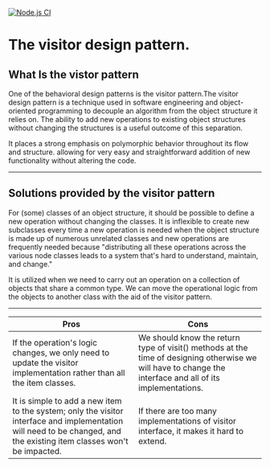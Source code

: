 [![Node.js CI](https://github.com/V203/visitor-pattern/actions/workflows/node.js.yml/badge.svg)](https://github.com/V203/visitor-pattern/actions/workflows/node.js.yml)
# The visitor design pattern.


## What Is the vistor pattern

One of the behavioral design patterns is the visitor pattern.The visitor design pattern is a technique used in software engineering and object-oriented programming to decouple an algorithm from the object structure it relies on. The ability to add new operations to existing object structures without changing the structures is a useful outcome of this separation.

It places a strong emphasis on polymorphic behavior throughout its flow and structure. allowing for very easy and straightforward addition of new functionality without altering the code.

*****

## Solutions provided by the visitor pattern

For (some) classes of an object structure, it should be possible to define a new operation without changing the classes.
It is inflexible to create new subclasses every time a new operation is needed when the object structure is made up of numerous unrelated classes and new operations are frequently needed because "distributing all these operations across the various node classes leads to a system that's hard to understand, maintain, and change."

It is utilized when we need to carry out an operation on a collection of objects that share a common type. We can move the operational logic from the objects to another class with the aid of the visitor pattern.


****
|Pros| Cons|
|--|--|
|If the operation's logic changes, we only need to update the visitor implementation rather than all the item classes.|We should know the return type of visit() methods at the time of designing otherwise we will have to change the interface and all of its implementations.|
|It is simple to add a new item to the system; only the visitor interface and implementation will need to be changed, and the existing item classes won't be impacted.|If there are too many implementations of visitor interface, it makes it hard to extend.|



